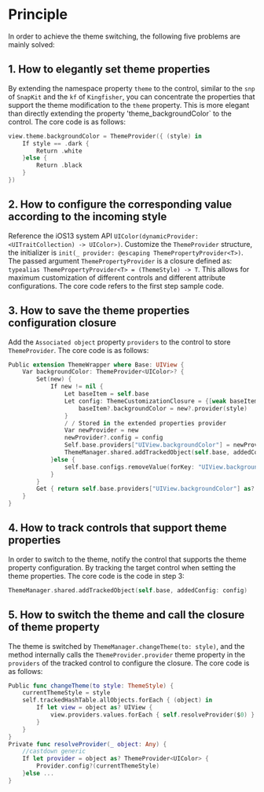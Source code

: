 # Principle

In order to achieve the theme switching, the following five problems are mainly solved:
## 1. How to elegantly set theme properties
By extending the namespace property `theme` to the control, similar to the `snp` of `SnapKit` and the `kf` of `Kingfisher`, you can concentrate the properties that support the theme modification to the `theme` property. This is more elegant than directly extending the property 'theme_backgroundColor` to the control.
The core code is as follows:
```Swift
view.theme.backgroundColor = ThemeProvider({ (style) in
    If style == .dark {
        Return .white
    }else {
        Return .black
    }
})
```

## 2. How to configure the corresponding value according to the incoming style
Reference the iOS13 system API `UIColor(dynamicProvider: <UITraitCollection) -> UIColor>)`. Customize the `ThemeProvider` structure, the initializer is `init(_ provider: @escaping ThemePropertyProvider<T>)`. The passed argument `ThemePropertyProvider` is a closure defined as: `typealias ThemePropertyProvider<T> = (ThemeStyle) -> T`. This allows for maximum customization of different controls and different attribute configurations.
The core code refers to the first step sample code.

## 3. How to save the theme properties configuration closure
Add the `Associated object` property `providers` to the control to store `ThemeProvider`.
The core code is as follows:
```Swift
Public extension ThemeWrapper where Base: UIView {
    Var backgroundColor: ThemeProvider<UIColor>? {
        Set(new) {
            If new != nil {
                Let baseItem = self.base
                Let config: ThemeCustomizationClosure = {[weak baseItem] (style) in
                    baseItem?.backgroundColor = new?.provider(style)
                }
                / / Stored in the extended properties provider
                Var newProvider = new
                newProvider?.config = config
                Self.base.providers["UIView.backgroundColor"] = newProvider
                ThemeManager.shared.addTrackedObject(self.base, addedConfig: config)
            }else {
                self.base.configs.removeValue(forKey: "UIView.backgroundColor")
            }
        }
        Get { return self.base.providers["UIView.backgroundColor"] as? ThemeProvider<UIColor> }
    }
}
```

## 4. How to track controls that support theme properties
In order to switch to the theme, notify the control that supports the theme property configuration. By tracking the target control when setting the theme properties.
The core code is the code in step 3:
```Swift
ThemeManager.shared.addTrackedObject(self.base, addedConfig: config)
```

## 5. How to switch the theme and call the closure of theme property
The theme is switched by `ThemeManager.changeTheme(to: style)`, and the method internally calls the `ThemeProvider.provider` theme property in the `providers` of the tracked control to configure the closure.
The core code is as follows:
```Swift
Public func changeTheme(to style: ThemeStyle) {
    currentThemeStyle = style
    self.trackedHashTable.allObjects.forEach { (object) in
        If let view = object as? UIView {
            view.providers.values.forEach { self.resolveProvider($0) }
        }
    }
}
Private func resolveProvider(_ object: Any) {
    //castdown generic
    If let provider = object as? ThemeProvider<UIColor> {
        Provider.config?(currentThemeStyle)
    }else ...
}
```
